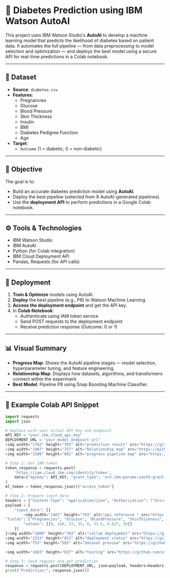 # 🧠 Diabetes Prediction using IBM Watson AutoAI

This project uses IBM Watson Studio's **AutoAI** to develop a machine learning model that predicts the likelihood of diabetes based on patient data. It automates the full pipeline — from data preprocessing to model selection and optimization — and deploys the best model using a secure API for real-time predictions in a Colab notebook.

---

## 📁 Dataset

- **Source**: `diabetes.csv`
- **Features**:
  - Pregnancies
  - Glucose
  - Blood Pressure
  - Skin Thickness
  - Insulin
  - BMI
  - Diabetes Pedigree Function
  - Age
- **Target**:
  - `Outcome` (1 = diabetic, 0 = non-diabetic)

---

## 🎯 Objective

The goal is to:
- Build an accurate diabetes prediction model using **AutoAI**.
- Deploy the best pipeline (selected from 8 AutoAI-generated pipelines).
- Use the **deployment API** to perform predictions in a Google Colab notebook.

---

## ⚙️ Tools & Technologies

- IBM Watson Studio
- IBM AutoAI
- Python (for Colab integration)
- IBM Cloud Deployment API
- Pandas, Requests (for API calls)

---

## 🚀 Deployment

1. **Train & Optimize** models using AutoAI.
2. **Deploy** the best pipeline (e.g., P8) to Watson Machine Learning.
3. **Access the deployment endpoint** and get the API key.
4. In **Colab Notebook**:
   - Authenticate using IAM token service
   - Send POST requests to the deployment endpoint
   - Receive prediction response (Outcome: 0 or 1)

---

## 📊 Visual Summary

- **Progress Map**: Shows the AutoAI pipeline stages — model selection, hyperparameter tuning, and feature engineering.
- **Relationship Map**: Displays how datasets, algorithms, and transformers connect within the experiment.
- **Best Model**: Pipeline P8 using Snap Boosting Machine Classifier.

---

## 📝 Example Colab API Snippet

```python
import requests
import json

# Replace with your actual API key and endpoint
API_KEY = "your_ibm_cloud_api_key"
DEPLOYMENT_URL = "your_model_endpoint_url"
<img width="1762" height="703" alt="prediction result" src="https://github.com/user-attachments/assets/176d558c-b8ff-47b5-8eeb-5ba4fabbff38" />
<img width="1907" height="757" alt="Relationship map" src="https://github.com/user-attachments/assets/b4a635c5-8b8b-42b7-a0e0-5c9006fb65d5" />
<img width="1500" height="682" alt="progress pipeline map" src="https://github.com/user-attachments/assets/c547157a-0a71-4b4e-b184-a74296bd9217" />

# Step 1: Get IAM token
token_response = requests.post(
    'https://iam.cloud.ibm.com/identity/token',
    data={"apikey": API_KEY, "grant_type": 'urn:ibm:params:oauth:grant-type:apikey'}
)
ml_token = token_response.json()["access_token"]

# Step 2: Prepare input data
headers = {"Content-Type": "application/json", "Authorization": f"Bearer {ml_token}"}
payload = {
    "input_data": [{
        <img width="1467" height="793" alt="api reference " src="https://github.com/user-attachments/assets/e4a89486-358a-410c-88fc-be57c2cf7b54" />
"fields": ["Pregnancies", "Glucose", "BloodPressure", "SkinThickness", "Insulin", "BMI", "DiabetesPedigreeFunction", "Age"],
        "values": [[6, 148, 72, 35, 0, 33.6, 0.627, 50]]
    }]
}<img width="1800" height="782" alt="collab deployment" src="https://github.com/user-attachments/assets/58dd8ad5-027c-4305-8827-6f9e484cc656" />
<img width="1553" height="853" alt="deployment status" src="https://github.com/user-attachments/assets/17fbd39e-9a4e-4a04-9a7b-374896264bac" />
<img width="753" height="503" alt="dataset preview" src="https://github.com/user-attachments/assets/cce14e0e-d831-4dae-a878-9a15b0e4fd1e" />

<img width="1883" height="637" alt="testing" src="https://github.com/user-attachments/assets/76916bde-7fa0-469b-9da5-eab71bc77c16" />

# Step 3: Send request and get prediction
response = requests.post(DEPLOYMENT_URL, json=payload, headers=headers)
print("Prediction:", response.json())
